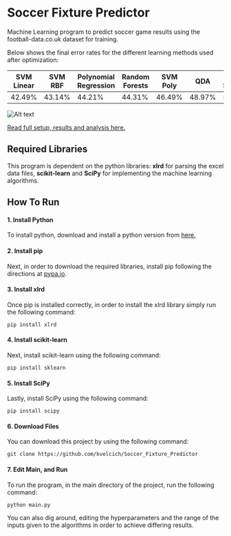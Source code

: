 # Soccer Fixture Predictor
Machine Learning program to predict soccer game results using the football-data.co.uk dataset for training.

Below shows the final error rates for the different learning methods used after optimization:

| SVM Linear | SVM RBF | Polynomial Regression | Random Forests | SVM Poly | QDA | SVM Sigmoid |
| --- | --- | --- | --- | --- | --- | --- |
| 42.49% | 43.14% | 44.21% | 44.31% | 46.49% | 48.97% | 58.7% |

![Alt text](http://kevin.velci.ch/Results.png)


[Read full setup, results and analysis here.](http://kevin.velci.ch/Predicting_Soccer_Match_Results.pdf)

## Required Libraries
This program is dependent on the python libraries: **xlrd** for parsing the excel data files, **scikit-learn** and **SciPy** for implementing the machine learning algorithms.

## How To Run
#### 1. Install Python
To install python, download and install a python version from [here.](https://www.python.org/downloads/)

#### 2. Install pip
Next, in order to download the required libraries, install pip following the directions at [pypa.io](https://pip.pypa.io/en/stable/installing/).

#### 3. Install xlrd
Once pip is installed correctly, in order to install the xlrd library simply run the following command:
```
pip install xlrd
```

#### 4. Install scikit-learn
Next, install scikit-learn using the following command:
```
pip install sklearn
```

#### 5. Install SciPy
Lastly, install SciPy using the following command:
```
pip install scipy
```

#### 6. Download Files
You can download this project by using the following command:
```
git clone https://github.com/kvelcich/Soccer_Fixture_Predictor
```

#### 7. Edit Main, and Run
To run the program, in the main directory of the project, run the following command:
```
python main.py
```
You can also dig around, editing the hyperparameters and the range of the inputs given to the algorithms in order to achieve differing results.
